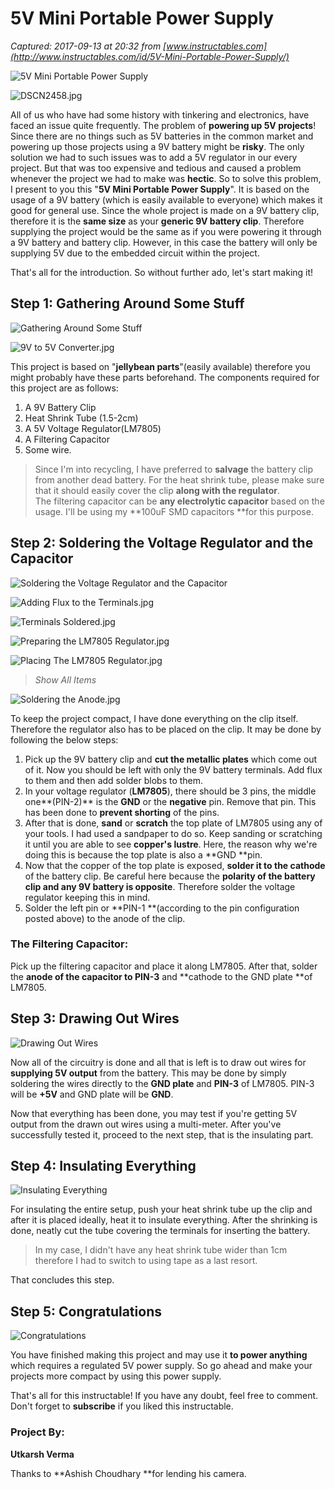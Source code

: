 # 5V Mini Portable Power Supply

_Captured: 2017-09-13 at 20:32 from [www.instructables.com](http://www.instructables.com/id/5V-Mini-Portable-Power-Supply/)_

![5V Mini Portable Power Supply](https://cdn.instructables.com/F98/Y4FL/J7AQQ0W9/F98Y4FLJ7AQQ0W9.MEDIUM.jpg)

![DSCN2458.jpg](https://cdn.instructables.com/FM5/6DCT/J7AQQ0Z5/FM56DCTJ7AQQ0Z5.MEDIUM.jpg)

All of us who have had some history with tinkering and electronics, have faced an issue quite frequently. The problem of **powering up 5V projects**! Since there are no things such as 5V batteries in the common market and powering up those projects using a 9V battery might be **risky**. The only solution we had to such issues was to add a 5V regulator in our every project. But that was too expensive and tedious and caused a problem whenever the project we had to make was **hectic**. So to solve this problem, I present to you this "**5V Mini Portable Power Supply**". It is based on the usage of a 9V battery (which is easily available to everyone) which makes it good for general use. Since the whole project is made on a 9V battery clip, therefore it is the **same size** as your **generic 9V battery clip**. Therefore supplying the project would be the same as if you were powering it through a 9V battery and battery clip. However, in this case the battery will only be supplying 5V due to the embedded circuit within the project.

That's all for the introduction. So without further ado, let's start making it!

## Step 1: Gathering Around Some Stuff

![Gathering Around Some Stuff](https://cdn.instructables.com/FFG/J7EZ/J70QN2N6/FFGJ7EZJ70QN2N6.MEDIUM.jpg)

![9V to 5V Converter.jpg](https://cdn.instructables.com/F0L/K6B0/J70QN2Q8/F0LK6B0J70QN2Q8.MEDIUM.jpg)

This project is based on "**jellybean parts**"(easily available) therefore you might probably have these parts beforehand. The components required for this project are as follows:

  1. A 9V Battery Clip 
  2. Heat Shrink Tube (1.5-2cm) 
  3. A 5V Voltage Regulator(LM7805) 
  4. A Filtering Capacitor 
  5. Some wire.

> Since I'm into recycling, I have preferred to **salvage** the battery clip from another dead battery. For the heat shrink tube, please make sure that it should easily cover the clip **along with the regulator**.  
The filtering capacitor can be **any electrolytic capacitor** based on the usage. I'll be using my **100uF SMD capacitors **for this purpose.  
  
  
  
  


## Step 2: Soldering the Voltage Regulator and the Capacitor

![Soldering the Voltage Regulator and  the Capacitor](https://cdn.instructables.com/FTT/N0ZH/J70QN2N1/FTTN0ZHJ70QN2N1.MEDIUM.jpg)

![Adding Flux to the Terminals.jpg](https://cdn.instructables.com/FTH/XB4V/J70QN2MR/FTHXB4VJ70QN2MR.SMALL.jpg)

![Terminals Soldered.jpg](https://cdn.instructables.com/FKK/UHIM/J70QN2N7/FKKUHIMJ70QN2N7.SMALL.jpg)

![Preparing the LM7805 Regulator.jpg](https://cdn.instructables.com/FAJ/SRZN/J70QN2N3/FAJSRZNJ70QN2N3.SMALL.jpg)

![Placing The LM7805 Regulator.jpg](https://cdn.instructables.com/FIG/AXBP/J70QN2N2/FIGAXBPJ70QN2N2.SMALL.jpg)

> _Show All Items_

![Soldering the Anode.jpg](https://cdn.instructables.com/FW7/AXHD/J70QN2N4/FW7AXHDJ70QN2N4.SMALL.jpg)

To keep the project compact, I have done everything on the clip itself. Therefore the regulator also has to be placed on the clip. It may be done by following the below steps:

  1. Pick up the 9V battery clip and **cut the metallic plates** which come out of it. Now you should be left with only the 9V battery terminals. Add flux to them and then add solder blobs to them.
  2. In your voltage regulator (**LM7805**), there should be 3 pins, the middle one**(PIN-2)** is the **GND** or the **negative** pin. Remove that pin. This has been done to **prevent shorting** of the pins. 
  3. After that is done, **sand** or **scratch** the top plate of LM7805 using any of your tools. I had used a sandpaper to do so. Keep sanding or scratching it until you are able to see **copper's lustre**. Here, the reason why we're doing this is because the top plate is also a **GND **pin.
  4. Now that the copper of the top plate is exposed, **solder it to the cathode** of the battery clip. Be careful here because the **polarity of the battery clip and any 9V battery is opposite**. Therefore solder the voltage regulator keeping this in mind. 
  5. Solder the left pin or **PIN-1 **(according to the pin configuration posted above) to the anode of the clip.

### The Filtering Capacitor:

Pick up the filtering capacitor and place it along LM7805. After that, solder the **anode of the capacitor to PIN-3** and **cathode to the GND plate **of LM7805.

## Step 3: Drawing Out Wires

![Drawing Out Wires](https://cdn.instructables.com/F72/VDAB/J70QN2MT/F72VDABJ70QN2MT.MEDIUM.jpg)

Now all of the circuitry is done and all that is left is to draw out wires for **supplying 5V output** from the battery. This may be done by simply soldering the wires directly to the **GND plate** and **PIN-3** of LM7805. PIN-3 will be **+5V** and GND plate will be **GND**.

Now that everything has been done, you may test if you're getting 5V output from the drawn out wires using a multi-meter. After you've successfully tested it, proceed to the next step, that is the insulating part.

## Step 4: Insulating Everything

![Insulating Everything](https://cdn.instructables.com/FCC/R7KD/J70QN2PC/FCCR7KDJ70QN2PC.MEDIUM.jpg)

For insulating the entire setup, push your heat shrink tube up the clip and after it is placed ideally, heat it to insulate everything. After the shrinking is done, neatly cut the tube covering the terminals for inserting the battery.

> In my case, I didn't have any heat shrink tube wider than 1cm therefore I had to switch to using tape as a last resort.

That concludes this step.

## Step 5: Congratulations

![Congratulations](https://cdn.instructables.com/FGF/SQ7X/J70QN2PS/FGFSQ7XJ70QN2PS.MEDIUM.jpg)

You have finished making this project and may use it **to power anything** which requires a regulated 5V power supply. So go ahead and make your projects more compact by using this power supply.

That's all for this instructable! If you have any doubt, feel free to comment. Don't forget to **subscribe** if you liked this instructable.

### Project By:

**Utkarsh Verma**

Thanks to **Ashish Choudhary **for lending his camera.
